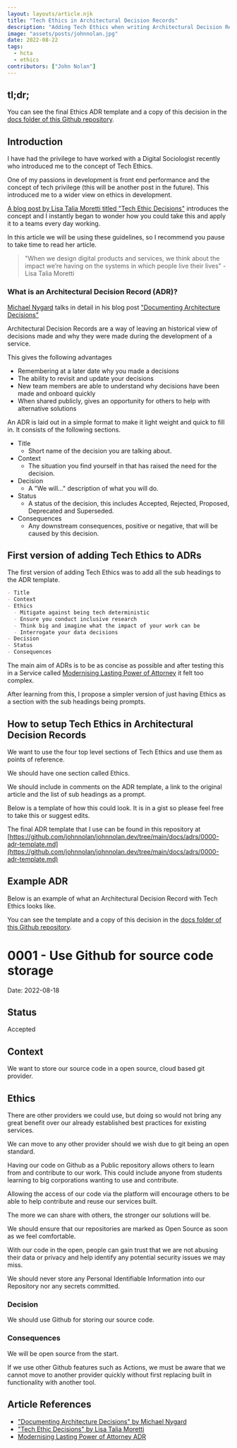 ```yaml
---
layout: layouts/article.njk
title: "Tech Ethics in Architectural Decision Records"
description: "Adding Tech Ethics when writing Architectural Decision Records for your service."
image: "assets/posts/johnnolan.jpg"
date: 2022-08-22
tags: 
  - hcta
  - ethics
contributors: ["John Nolan"]
---
```


## tl;dr;

You can see the final Ethics ADR template and a copy of this decision in the [docs folder of this Github repository](https://github.com/johnnolan/johnnolan.dev/tree/main/docs/adrs).

## Introduction

I have had the privilege to have worked with a Digital Sociologist recently who introduced me to the concept of Tech Ethics.

One of my passions in development is front end performance and the concept of tech privilege (this will be another post in the future). This introduced me to a wider view on ethics in development.

[A blog post by Lisa Talia Moretti titled "Tech Ethic Decisions"](https://docs.modernising.opg.service.justice.gov.uk/research-development/articles/tech-ethic-decisions/) introduces the concept and I instantly began to wonder how you could take this and apply it to a teams every day working.

In this article we will be using these guidelines, so I recommend you pause to take time to read her article.

> "When we design digital products and services, we think about the impact we’re having on the systems in which people live their lives" - Lisa Talia Moretti

### What is an Architectural Decision Record (ADR)?

[Michael Nygard](https://cognitect.com/authors/MichaelNygard.html) talks in detail in his blog post ["Documenting Architecture Decisions"](https://cognitect.com/blog/2011/11/15/documenting-architecture-decisions)

Architectural Decision Records are a way of leaving an historical view of decisions made and why they were made during the development of a service.

This gives the following advantages

- Remembering at a later date why you made a decisions
- The ability to revisit and update your decisions
- New team members are able to understand why decisions have been made and onboard quickly
- When shared publicly, gives an opportunity for others to help with alternative solutions

An ADR is laid out in a simple format to make it light weight and quick to fill in. It consists of the following sections.

- Title
  - Short name of the decision you are talking about.
- Context
  - The situation you find yourself in that has raised the need for the decision.
- Decision
  - A "We will..." description of what you will do.
- Status
  - A status of the decision, this includes Accepted, Rejected, Proposed, Deprecated and Superseded.
- Consequences
  - Any downstream consequences, positive or negative, that will be caused by this decision.

## First version of adding Tech Ethics to ADRs

The first version of adding Tech Ethics was to add all the sub headings to the ADR template.

``` markdown
- Title
- Context
- Ethics
  - Mitigate against being tech deterministic
  - Ensure you conduct inclusive research
  - Think big and imagine what the impact of your work can be
  - Interrogate your data decisions
- Decision
- Status
- Consequences
```

The main aim of ADRs is to be as concise as possible and after testing this in a Service called [Modernising Lasting Power of Attorney](https://docs.modernising.opg.service.justice.gov.uk/adr/articles/0002-verifiable-credentials/) it felt too complex.

After learning from this, I propose a simpler version of just having Ethics as a section with the sub headings being prompts.

## How to setup Tech Ethics in Architectural Decision Records

We want to use the four top level sections of Tech Ethics and use them as points of reference.

We should have one section called Ethics.

We should include in comments on the ADR template, a link to the original article and the list of sub headings as a prompt.

Below is a template of how this could look. It is in a gist so please feel free to take this or suggest edits.

The final ADR template that I use can be found in this repository at [https://github.com/johnnolan/johnnolan.dev/tree/main/docs/adrs/0000-adr-template.md](https://github.com/johnnolan/johnnolan.dev/tree/main/docs/adrs/0000-adr-template.md)

<script src="https://gist.github.com/johnnolan/5a650b3f376cb88012ca289680185dac.js"></script>

## Example ADR

Below is an example of what an Architectural Decision Record with Tech Ethics looks like.

You can see the template and a copy of this decision in the [docs folder of this Github repository](https://github.com/johnnolan/johnnolan.dev/tree/main/docs/adrs).

# 0001 - Use Github for source code storage

Date: 2022-08-18

## Status

Accepted

## Context

We want to store our source code in a open source, cloud based git provider.

## Ethics

There are other providers we could use, but doing so would not bring any great benefit over our already established best practices for existing services.

We can move to any other provider should we wish due to git being an open standard.

Having our code on Github as a Public repository allows others to learn from and contribute to our work. This could include anyone from students learning to big corporations wanting to use and contribute.

Allowing the access of our code via the platform will encourage others to be able to help contribute and reuse our services built.

The more we can share with others, the stronger our solutions will be.

We should ensure that our repositories are marked as Open Source as soon as we feel comfortable.

With our code in the open, people can gain trust that we are not abusing their data or privacy and help identify any potential security issues we may miss.

We should never store any Personal Identifiable Information into our Repository nor any secrets committed.

### Decision

We should use Github for storing our source code.

### Consequences

We will be open source from the start.

If we use other Github features such as Actions, we must be aware that we cannot move to another provider quickly without first replacing built in functionality with another tool.

## Article References

- ["Documenting Architecture Decisions" by Michael Nygard](https://cognitect.com/blog/2011/11/15/documenting-architecture-decisions)
- ["Tech Ethic Decisions" by Lisa Talia Moretti](https://docs.modernising.opg.service.justice.gov.uk/research-development/articles/tech-ethic-decisions/)
- [Modernising Lasting Power of Attorney ADR](https://docs.modernising.opg.service.justice.gov.uk/adr/articles/0002-verifiable-credentials/)
